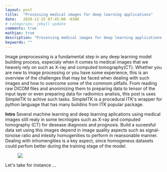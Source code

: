 ```yaml
---
layout: post
title:  "Processing medical images for deep learning applications"
date:   2020-12-25 07:45:00 -0300
# categories: jekyll update
comments: true
mathjax: true
description: "Processing medical images for deep learning applications."
keywords: ""
---
```


Image preprocessing is a fundamental step in any deep learning model building process, especialy when it comes to medical images that we heavely rely on such as X-ray and computed tomography(CT). Whether you are new to image processing or you have some experience, this is an overview of the challenges that may be faced when dealing with such images and how to overcome some of the commom pitfalls. From reading raw DICOM files and anonimizing them to preparing data to tensor of the input layer or even preparing data for radiomics analisis, this post is uses SimpleITK to achive such tasks. SimpleITK is a procedural ITK's wrapper for python language that has many bulidins from ITK popular package.

<b>Intro</b> 
Several machine learning and deep learning aplications using medical images still realy in some tecnlogies such as X-ray and computed tomography (CT) for desease diagnosis and prognosis. Build a suceesful data set using this images depend in image quality aspects such as signal-tonoise ratio and intesity homogenities to perform in reansonable manner. Dealing with inhomengities is a key aspect, since homogeneus datasets could perfom better during the training stage of the model. 

<figure>
  <img src="{{site.url}}/assets/img/img_proc/pre_process_pipeline.png"/>
</figure>


Let's take for instance ...